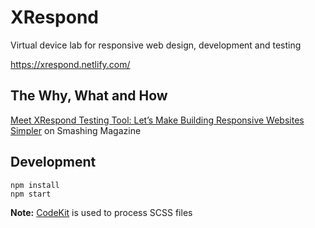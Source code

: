 # XRespond

Virtual device lab for responsive web design, development and testing

https://xrespond.netlify.com/

## The Why, What and How

[Meet XRespond Testing Tool: Let’s Make Building Responsive Websites Simpler](https://www.smashingmagazine.com/2017/09/xrespond-building-responsive-websites-simpler/) on Smashing Magazine

## Development

```
npm install
npm start
```

**Note:** [CodeKit](https://codekitapp.com/) is used to process SCSS files
